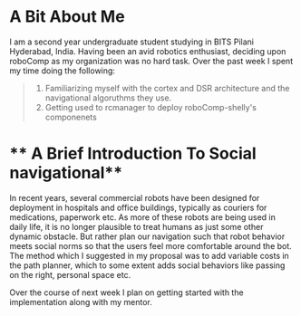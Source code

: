 # **A Bit About Me**
I am a second year undergraduate student studying in BITS Pilani Hyderabad, India. 
Having been an avid robotics enthusiast, deciding upon roboComp as my organization was no hard task.
Over the past week I spent my time doing the following:
>1. Familiarizing myself with the cortex and DSR architecture and the navigational algoruthms they use.
>2. Getting used to rcmanager to deploy roboComp-shelly's componenets

# ** A Brief Introduction To Social navigational**
In recent years, several commercial robots have been designed for deployment in hospitals and office 
buildings, typically as couriers for medications, paperwork etc. As more of these robots are being 
used in daily life, it is no longer plausible to treat humans as just some other dynamic obstacle. 
But rather plan our navigation such that robot behavior meets social norms so that the users feel more 
comfortable around the bot. 
The method which I suggested in my proposal was to add variable costs in the path planner, which to some
extent adds social behaviors like passing on the right, personal space etc.

Over the course of next week I plan on getting started with the implementation along with my mentor.
